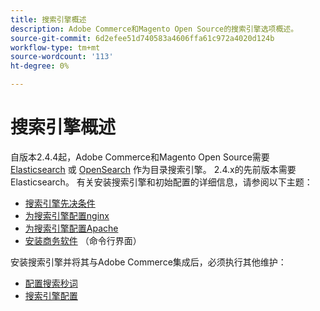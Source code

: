 ```yaml
---
title: 搜索引擎概述
description: Adobe Commerce和Magento Open Source的搜索引擎选项概述。
source-git-commit: 6d2efee51d740583a4606ffa61c972a4020d124b
workflow-type: tm+mt
source-wordcount: '113'
ht-degree: 0%

---
```



# 搜索引擎概述

自版本2.4.4起，Adobe Commerce和Magento Open Source需要 [Elasticsearch] 或 [OpenSearch] 作为目录搜索引擎。 2.4.x的先前版本需要Elasticsearch。 有关安装搜索引擎和初始配置的详细信息，请参阅以下主题：

- [搜索引擎先决条件](../../installation/prerequisites/search-engine/overview.md)
- [为搜索引擎配置nginx](../../installation/prerequisites/search-engine/configure-nginx.md)
- [为搜索引擎配置Apache](../../installation/prerequisites/search-engine/configure-apache.md)
- [安装商务软件](../../installation/composer.md) （命令行界面）

安装搜索引擎并将其与Adobe Commerce集成后，必须执行其他维护：

- [配置搜索秒词](search-stopwords.md)
- [搜索引擎配置](configure-search-engine.md)

<!-- Link Definitions -->

[Elasticsearch]: https://www.elastic.co
[OpenSearch]: https://opensearch.org/docs/latest/opensearch/install/index/
